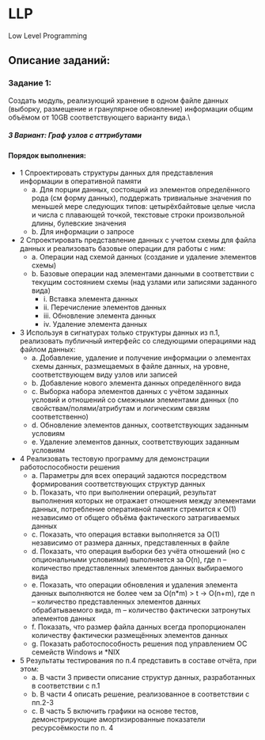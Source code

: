 # LLP
Low Level Programming

## Описание заданий:
### Задание 1:
Создать модуль, реализующий хранение в одном файле данных (выборку, размещение и гранулярное обновление) информации общим объёмом от 10GB соответствующего варианту вида.\
##### 3 Вариант: Граф узлов с аттрибутами
#### Порядок выполнения:
- 1 Спроектировать структуры данных для представления информации в оперативной памяти  
  - a. Для порции данных, состоящий из элементов определённого рода (см форму данных), поддержать тривиальные значения по меньшей мере следующих типов: цетырёхбайтовые целые числа и числа с плавающей точкой, текстовые строки произвольной длины, булевские значения
  - b. Для информации о запросе
- 2 Спроектировать представление данных с учетом схемы для файла данных и реализовать базовые
операции для работы с ним:
  - a. Операции над схемой данных (создание и удаление элементов схемы)
  - b. Базовые операции над элементами данными в соответствии с текущим состоянием схемы (над
узлами или записями заданного вида)
    - i. Вставка элемента данных
    - ii. Перечисление элементов данных
    - iii. Обновление элемента данных
    - iv. Удаление элемента данных
- 3 Используя в сигнатурах только структуры данных из п.1, реализовать публичный интерфейс со
следующими операциями над файлом данных:
  - a. Добавление, удаление и получение информации о элементах схемы данных, размещаемых в
файле данных, на уровне, соответствующем виду узлов или записей
  - b. Добавление нового элемента данных определённого вида
  - c. Выборка набора элементов данных с учётом заданных условий и отношений со смежными
элементами данных (по свойствам/полями/атрибутам и логическим связям соответственно)
  - d. Обновление элементов данных, соответствующих заданным условиям
  - e. Удаление элементов данных, соответствующих заданным условиям
- 4 Реализовать тестовую программу для демонстрации работоспособности решения
  - a. Параметры для всех операций задаются посредством формирования соответствующих структур
данных
  - b. Показать, что при выполнении операций, результат выполнения которых не отражает
отношения между элементами данных, потребление оперативной памяти стремится к O(1)
независимо от общего объёма фактического затрагиваемых данных
  - c. Показать, что операция вставки выполняется за O(1) независимо от размера данных,
представленных в файле
  - d. Показать, что операция выборки без учёта отношений (но с опциональными условиями)
выполняется за O(n), где n – количество представленных элементов данных выбираемого вида
  - e. Показать, что операции обновления и удаления элемента данных выполняются не более чем за
O(n*m) > t -> O(n+m), где n – количество представленных элементов данных обрабатываемого
вида, m – количество фактически затронутых элементов данных
  - f. Показать, что размер файла данных всегда пропорционален количеству фактически размещённых элементов данных
  - g. Показать работоспособность решения под управлением ОС семейств Windows и *NIX
- 5 Результаты тестирования по п.4 представить в составе отчёта, при этом:
  - a. В части 3 привести описание структур данных, разработанных в соответствии с п.1
  - b. В части 4 описать решение, реализованное в соответствии с пп.2-3
  - c. В часть 5 включить графики на основе тестов, демонстрирующие амортизированные показатели
ресурсоёмкости по п. 4
